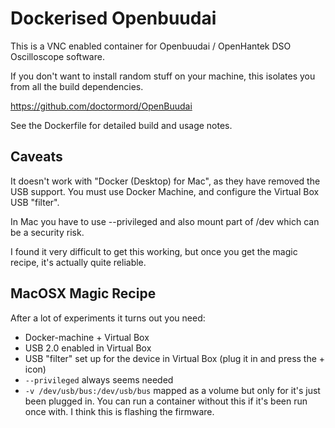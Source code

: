 # Dockerised Openbuudai

This is a VNC enabled container for Openbuudai / OpenHantek DSO Oscilloscope software.

If you don't want to install random stuff on your machine, this isolates you from all the build dependencies.

   https://github.com/doctormord/OpenBuudai

See the Dockerfile for detailed build and usage notes.

## Caveats

It doesn't work with "Docker (Desktop) for Mac", as they have removed the USB support.
You must use Docker Machine, and configure the Virtual Box USB "filter".

In Mac you have to use --privileged and also mount part of /dev which can be a security risk.

I found it very difficult to get this working, but once you get the magic recipe, it's actually quite reliable.

## MacOSX Magic Recipe

After a lot of experiments it turns out you need:

 - Docker-machine + Virtual Box
 - USB 2.0 enabled in Virtual Box
 - USB "filter" set up for the device in Virtual Box (plug it in and press the + icon)
 - `--privileged`  always seems needed
 - `-v /dev/usb/bus:/dev/usb/bus` mapped as a volume but only for it's just been plugged in. You can run a container without this if it's been run once with. I think this is flashing the firmware.

